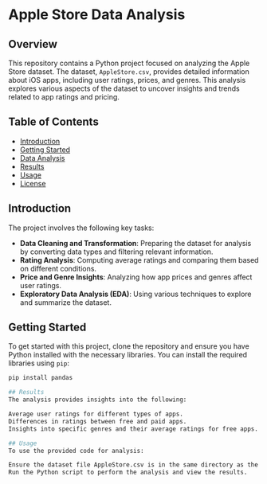 # Apple Store Data Analysis

## Overview

This repository contains a Python project focused on analyzing the Apple Store dataset. The dataset, `AppleStore.csv`, provides detailed information about iOS apps, including user ratings, prices, and genres. This analysis explores various aspects of the dataset to uncover insights and trends related to app ratings and pricing.

## Table of Contents

- [Introduction](#introduction)
- [Getting Started](#getting-started)
- [Data Analysis](#data-analysis)
- [Results](#results)
- [Usage](#usage)
- [License](#license)

## Introduction

The project involves the following key tasks:
- **Data Cleaning and Transformation**: Preparing the dataset for analysis by converting data types and filtering relevant information.
- **Rating Analysis**: Computing average ratings and comparing them based on different conditions.
- **Price and Genre Insights**: Analyzing how app prices and genres affect user ratings.
- **Exploratory Data Analysis (EDA)**: Using various techniques to explore and summarize the dataset.

## Getting Started

To get started with this project, clone the repository and ensure you have Python installed with the necessary libraries. You can install the required libraries using `pip`:

```bash
pip install pandas

## Results
The analysis provides insights into the following:

Average user ratings for different types of apps.
Differences in ratings between free and paid apps.
Insights into specific genres and their average ratings for free apps.

## Usage
To use the provided code for analysis:

Ensure the dataset file AppleStore.csv is in the same directory as the script.
Run the Python script to perform the analysis and view the results.
